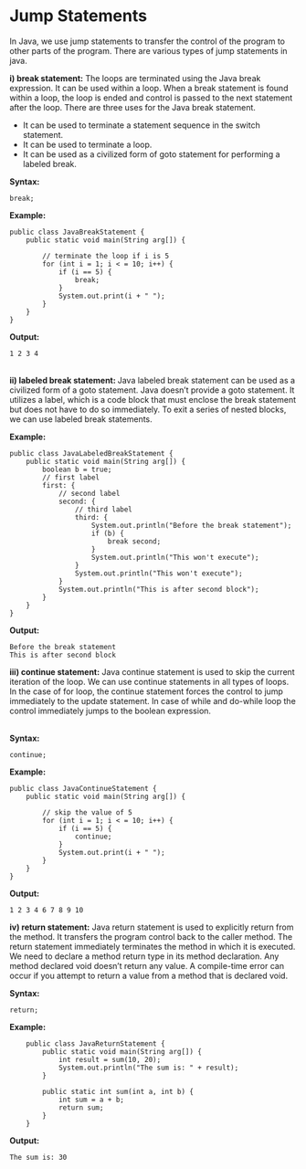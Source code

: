 # **Jump Statements**

In Java, we use jump statements to transfer the control of the program to other parts of the program. There are various types of jump statements in java.

<strong>i) break statement:</strong> The loops are terminated using the Java break expression. It can be used within a loop. When a break statement is found within a loop, the loop is ended and control is passed to the next statement after the loop. There are three uses for the Java break statement.

<ul>
    <li>It can be used to terminate a statement sequence in the switch statement.</li>
    <li>It can be used to terminate a loop.</li>
    <li>It can be used as a civilized form of goto statement for performing a labeled break.</li>
</ul>

<strong>Syntax:</strong>

    break;

<strong>Example:</strong>
    
    public class JavaBreakStatement {
        public static void main(String arg[]) {

            // terminate the loop if i is 5
            for (int i = 1; i < = 10; i++) {
                if (i == 5) {
                    break;
                }
                System.out.print(i + " ");
            }
        }
    }

<strong>Output:</strong>
    
    1 2 3 4

<br><strong>ii) labeled break statement: </strong>Java labeled break statement can be used as a civilized form of a goto statement. Java doesn’t provide a goto statement. It utilizes a label, which is a code block that must enclose the break statement but does not have to do so immediately. To exit a series of nested blocks, we can use labeled break statements.

<strong>Example:</strong>
    
    public class JavaLabeledBreakStatement {
        public static void main(String arg[]) {
            boolean b = true;
            // first label
            first: {
                // second label
                second: {
                    // third label
                    third: {
                        System.out.println("Before the break statement");
                        if (b) {
                            break second;
                        }
                        System.out.println("This won't execute");
                    }
                    System.out.println("This won't execute");
                }
                System.out.println("This is after second block");
            }
        }
    }

<strong>Output:</strong>
        
    Before the break statement
    This is after second block


<strong>iii) continue statement:</strong> Java continue statement is used to skip the current iteration of the loop. We can use continue statements in all types of loops. In the case of for loop, the continue statement forces the control to jump immediately to the update statement. In case of while and do-while loop the control immediately jumps to the boolean expression.<br>&nbsp;

<strong>Syntax:</strong>

    continue;

<strong>Example:</strong>
    
    public class JavaContinueStatement {
        public static void main(String arg[]) {

            // skip the value of 5
            for (int i = 1; i < = 10; i++) {
                if (i == 5) {
                    continue;
                }
                System.out.print(i + " ");
            }
        }
    }

<strong>Output:</strong>
        
    1 2 3 4 6 7 8 9 10

<strong>iv) return statement:</strong> Java return statement is used to explicitly return from the method. It transfers the program control back to the caller method. The return statement immediately terminates the method in which it is executed. We need to declare a method return type in its method declaration. Any method declared void doesn’t return any value. A compile-time error can occur if you attempt to return a value from a method that is declared void.

<strong>Syntax:</strong>

    return;

<strong>Example:</strong>
        
        public class JavaReturnStatement {
            public static void main(String arg[]) {
                int result = sum(10, 20);
                System.out.println("The sum is: " + result);
            }
    
            public static int sum(int a, int b) {
                int sum = a + b;
                return sum;
            }
        }

<strong>Output:</strong>
            
    The sum is: 30
